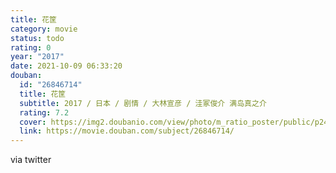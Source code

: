 ```yaml
---
title: 花筐
category: movie
status: todo
rating: 0
year: "2017"
date: 2021-10-09 06:33:20
douban:
  id: "26846714"
  title: 花筐
  subtitle: 2017 / 日本 / 剧情 / 大林宣彦 / 洼冢俊介 满岛真之介
  rating: 7.2
  cover: https://img2.doubanio.com/view/photo/m_ratio_poster/public/p2496392882.jpg
  link: https://movie.douban.com/subject/26846714/
---
```


via twitter